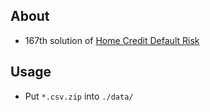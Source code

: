 ## About

- 167th solution of [Home Credit Default Risk](https://www.kaggle.com/c/home-credit-default-risk)

## Usage

- Put `*.csv.zip` into `./data/`
